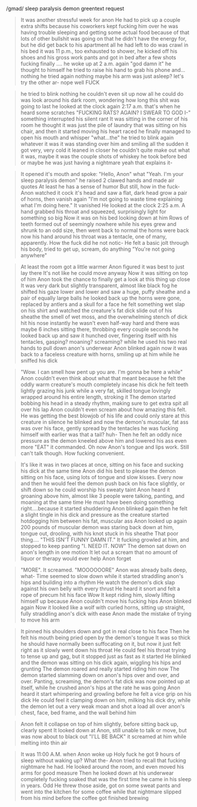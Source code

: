 /gmad/ sleep paralysis demon greentext request

>It was another stressful week for anon
>He had to pick up a couple extra shifts because his coworkers kept fucking him over
>he was having trouble sleeping and getting some actual food because of that
>lots of other bullshit was going on that he didn't have the energy for, but he did get back to his apartment
>all he had left to do was crawl in his bed
>it was 11 p.m., too exhausted to shower, he kicked off his shoes and his gross work pants and got in bed after a few shots
>fucking finally
>....
>he woke up at 2 a.m. again
>"god damn it" he thought to himself
>he tried to raise his hand to grab his phone and...
>nothing
>he tried again
>nothing
>maybe his arm was just asleep? let's try the other ar-
>nope
>well FUCK

>he tried to blink
>nothing
>he couldn't even sit up
>now all he could do was look around his dark room, wondering how long this shit was going to last
>he looked at the clock again
>2:17 a.m. 
>that's when he heard some scratches
>"FUCKING RATS? AGAIN? I SWEAR TO GOD I-"
>something interrupted his silent rant
>It was sitting in the corner of his room
>he thought it was just the pile of laundry that was sitting on his chair, and then it started moving
>his heart raced
>he finally managed to open his mouth and whisper "what...the"
>he tried to blink again
>whatever it was it was standing over him and smiling
>all the sudden it got very, very cold
>it leaned in closer
>he couldn't quite make out what it was, maybe it was the couple shots of whiskey he took before bed or maybe he was just having a nightmare
>yeah that explains it-

>It opened it's mouth and spoke: "Hello, Anon"
>what 
>"Yeah. I'm your sleep paralysis demon" he raised 2 clawed hands and made air quotes
>At least he has a sense of humor
>But still, how in the fuck-
>Anon watched it cock it's head and saw a flat, dark head grow a pair of horns, then vanish again
>"I'm not going to waste time explaining what I'm doing here."
>It vanished
>He looked at the clock
>2:25 a.m.
>A hand grabbed his throat and squeezed, surprisingly light for something so big
>Now it was on his bed looking down at him
>Rows of teeth formed out of seemingly nowhere while his eyes grew and shrunk to an odd size, then went back to normal
>the horns were back
>now his hand around his throat was a tentacle, one of many, apparently.
>How the fuck did he not notic-
>He felt a basic jolt through his body, tried to get up, scream, do anything
>"You're not going anywhere"

>At least the room got a little warmer
>Anon figured it was best to just lay there
>It's not like he could move anyway
>Now it was sitting on top of him
>Anon took the chance to finally get a look at this thing up close
>It was very dark but slightly transparent, almost like black fog 
>he shifted his gaze lower and lower and saw a huge, puffy sheathe and a pair of equally large balls
>he looked back up
>the horns were gone, replaced by antlers and a skull for a face
>he felt something wet slap on his shirt and watched the creature's fat dick slide out of his sheathe
>the smell of wet moss, and the overwhelming stench of dick hit his nose instantly
>he wasn't even half-way hard and there was maybe 6 inches sitting there, throbbing every couple seconds
>he looked back up and saw it hunched over, fingering itself with his tentacles, gasping? moaning? screaming? while he used his two real hands to pull down anon's underwear
>Anon blinked again
>now it was back to a faceless creature with horns, smiling up at him while he sniffed his dick

>"Wow. I can smell how pent up you are. I'm gonna be here a while"
>Anon couldn't even think about what that meant because he felt the oddly warm creature's mouth completely incase his dick
>he felt teeth lightly grazing his junk while a very fat, skilled tongue lovingly wrapped around his entire length, stroking it
>The demon started bobbing his head in a steady rhythm, making sure to get extra spit all over his lap
>Anon couldn't even scream about how amazing this felt. He was getting the best blowjob of his life and could only stare at this creature in silence
>he blinked and now the demon's muscular, fat ass was over his face, gently spread by the tentacles he was fucking himself with earlier
>was that a tail? huh-
>Then he felt an oddly nice pressure as the demon kneeled above him and lowered his ass even more
>"EAT" it commanded. 
>Oh now Anon's tongue and lips work. Still can't talk though. How fucking convenient.

>It's like it was in two places at once, sitting on his face and sucking his dick at the same time
>Anon did his best to please the demon sitting on his face, using lots of tongue and slow kisses. Every now and then he would feel the demon push back on his face slightly, or shift down so he could worship his sweaty taint
>Anon heard it groaning above him, almost like 3 people were talking, panting, and moaning at the same time
>He must have been doing something right....because it started shuddering
>Anon blinked again
>then he felt a slight tingle in his dick and pressure as the creature started hotdogging him between his fat, muscular ass
>Anon looked up again
>200 pounds of muscular demon was staring back down at him, tongue out, drooling, with his knot stuck in his sheathe
>That poor thing....
>"THIS ISN'T FUNNY DAMN IT." 
>It fucking growled at him, and stopped to keep panting
>"I. NEED IT. NOW"
>The demon sat down on anon's length in one motion
>It let out a scream that no amount of liquor or therapy would ever help Anon forget

>"MORE". It screamed. "MOOOOOORE"
>Anon was already balls deep, what-
>Time seemed to slow down while it started straddling anon's hips and building into a rhythm
>He watch the demon's dick slap against his own belly with every thrust
>He heard it snort and felt a rope of precum hit his face
>Wow
>It kept riding him, slowly lifting himself up because Anon couldn't move his fucking hips
>Anon blinked again
>Now it looked like a wolf with curled horns, sitting up straight, fully straddling anon's dick with ease
>Anon made the mistake of trying to move his arm

>It pinned his shoulders down and got in real close to his face
>Then he felt his mouth being pried open by the demon's tongue
>It was so thick he should have normally been suffocating on it, but now it just felt right as it slowly went down his throat
>He could feel his throat trying to tense up and gag, but it stopped just as fast as it started
>He blinked and the demon was sitting on his dick again, wiggling his hips and grunting
>The demon roared and really started riding him now
>The demon started slamming down on anon's hips
>over and over, and over. 
>Panting, screaming, the demon's fat dick was now pointed up at itself, while he crushed anon's hips at the rate he was going
>Anon heard it start whimpering and growling before he felt a vice grip on his dick 
>He could feel it clamping down on him, milking his dick dry, while the demon let out a very weak moan and shot a load all over anon's chest, face, bed frame, and the wall behind him

>Anon felt it collapse on top of him slightly, before sitting back up, clearly spent
>It looked down at Anon, still unable to talk or move, but was now about to black out
>"I'LL BE BACK" it screamed at him while melting into thin air

>It was 11:00 A.M. when Anon woke up
>Holy fuck he got 9 hours of sleep without waking up? What the-
>Anon tried to recall that fucking nightmare he had. He looked around the room, and even moved his arms for good measure
>Then he looked down at his underwear
>completely fucking soaked
>that was the first time he came in his sleep in years. Odd
>He threw those aside, got on some sweat pants and went into the kitchen for some coffee while that nightmare slipped from his mind before the coffee got finished brewing
